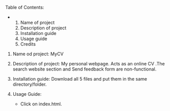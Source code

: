 Table of Contents:
- 1. Name of project
  2. Description of project
  3. Installation guide
  4. Usage guide
  5. Credits

1. Name od project: MyCV

2. Description of project: My personal webpage. Acts as an online CV .The search website section and Send feedback form are non-functional.

3. Installation guide: Download all 5 files and put them in the same directory/folder.

4. Usage Guide:
   - Click on index.html.

